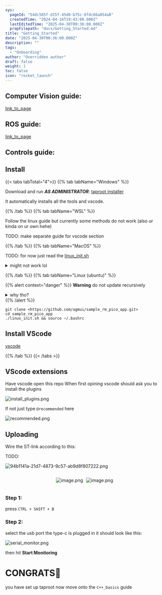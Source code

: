 ```yaml
---
sys:
  pageId: "54dc585f-d15f-45d0-b75c-8fdc66a854a8"
  createdTime: "2024-04-16T19:43:00.000Z"
  lastEditedTime: "2025-04-30T00:36:00.000Z"
  propFilepath: "docs/Getting_Started.md"
title: "Getting_Started"
date: "2025-04-30T00:36:00.000Z"
description: ""
tags:
  - "Onboarding"
author: "Overridden author"
draft: false
weight: 1
toc: false
icon: "rocket_launch"
---
```


## Computer Vision guide:

[link_to_page](86d45bc0-388b-4d26-8848-44f255f73d0e)

## ROS guide:

[link_to_page](3c76c1de-ec8f-46d6-8b0a-294005edc2d5)

## Controls guide:

## Install

{{< tabs tabTotal="4">}}
{{% tab tabName="Windows" %}}

Download and run _**AS ADMINISTRATOR**_: [taproot installer](https://github.com/Thornbots/TeachingFreshies/releases/tag/1.0)

It automatically installs all the tools and vscode.

{{% /tab %}}
{{% tab tabName="WSL" %}}

Follow the linux guide but currently some methods do not work (also ur kinda on ur own hehe)

TODO: make separate guide for vscode section

{{% /tab %}}
{{% tab tabName="MacOS" %}}

TODO: for now just read the [linux_init.sh](https://github.com/agmui/sample_rm_pico_app/blob/main/linux_init.sh)

<details>
<summary>might not work lol</summary>

`brew install libusb pkg-config`

Next install: [vscode](https://code.visualstudio.com/Download)

</details>

{{% /tab %}}
{{% tab tabName="Linux (ubuntu)" %}}

{{% alert context="danger" %}}
**Warning** do not update recursively
<details>
<summary>why tho?</summary>
There are some submodules that may go on for a while (like tinyusb) and I highly
recommend you don't need to get them.
If you want to see what submodules I update just look in `linux_init.sh`
</details>
{{% /alert %}}

```shell
git clone <https://github.com/agmui/sample_rm_pico_app.git>
cd sample_rm_pico_app
./linux_init.sh && source ~/.bashrc
```

## Install VScode

[vscode](https://code.visualstudio.com/Download)

{{% /tab %}}
{{< /tabs >}}

## VScode extensions

Have vscode open this repo
When first opining vscode should ask you to install the plugins

![install_plugins.png](https://prod-files-secure.s3.us-west-2.amazonaws.com/d518164a-d88e-44d1-a4ee-3adb3bd8bce0/89bd30f0-1825-4e77-867b-0a41ce370880/install_plugins.png?X-Amz-Algorithm=AWS4-HMAC-SHA256&X-Amz-Content-Sha256=UNSIGNED-PAYLOAD&X-Amz-Credential=ASIAZI2LB4663QEF277D%2F20250525%2Fus-west-2%2Fs3%2Faws4_request&X-Amz-Date=20250525T190106Z&X-Amz-Expires=3600&X-Amz-Security-Token=IQoJb3JpZ2luX2VjEGsaCXVzLXdlc3QtMiJHMEUCIQDzsQ0l0YIxHNSQQL6%2FF50zct2I6AOp5sXChZ7pr%2BMDSAIgeD0fdXGU0e3S2Z9OSwTIuYhk4dWUlPS389vTsRoxrgAq%2FwMINBAAGgw2Mzc0MjMxODM4MDUiDFLh6N33ki2E09zslCrcAyCx3Zcr022IimKDlX7g235Jq5aCHQemJ%2BeSIbUsRSSuHZED5WhMgKbLt44yXhTbj%2B9zemlWamZFPhFRA7ph5ulIpZEsS%2BabJZkez6Ni7OJH6z1U7feduYp9TDZWzKgzfc3Q4ZcyWj%2FwuppYBb2rN9Jc4HAI0E8EZDgHj%2BzolPoRtbjaqI5d%2FM86eoAyGyIWzvmCH6HPV9eJm8faKdj2LveiUX%2FL92JXORxNf9knQfMDt7qwhOpUKc878mrZdnklqN8RXl4ZoTwuhYTQ7kx7mJcMvhO8TpUi8EJeH3EgW5O9s3OxGyg%2FAWGFweaBlhUM5lO9eujRTrgBf36ZNjXEE3laMyhDoOB6NN5nirTKddY9Fw3nsagfywKuAH8jmZPtDj0LSvIpIARCtUqsnTecc4Ag%2BsqjzPyLxIX2Xpx1VDjIyzWPzvFGF3sXFPOUHSjH3fLjZmcyBb0uAun%2BRvg2Q5cbyajGLqR6lLhFTkqs6qvGcKKjHa5MwTZ7k%2B%2ByZbF4YMXFzzvhPyXN4KLd%2FqNjia1u44zP3L91kVY4uXTT5FSUgn%2FvTNTbh2nhjVQ4pkEAoQaEAmzauztUT0BNiFAEDp%2FZfn0kw6T8KvGPh8dcwZNrBke4YMdu%2F933I%2BaPMMHFzcEGOqUBaLfMICPAC55N%2BMvSR6c23u68SS9%2Fe4RD7Kkv9oNYnsbtilaC9X8gWFF%2B00ErUhaPrFHVCYWyPwNrC2icJE4ccM7iG0V7%2BCJxokQwTYP8aBoqAKoVsgirZuFSFy8cPppoBd7TBu1XaBOlNh1MXB6XRZIR107O%2FbMUGjM04ik6iJzJdyXFWUMclI2FT%2BRzi63sMt7aC7YnQq5%2BxEovs%2BJ%2FfXsc9lSj&X-Amz-Signature=1df3b10d5fd0f50db4d49c962a240109eb62c3d6e52ea9120d1276a4bd1a5534&X-Amz-SignedHeaders=host&x-id=GetObject)

If not just type `@recommended` here  

![recommended.png](https://prod-files-secure.s3.us-west-2.amazonaws.com/d518164a-d88e-44d1-a4ee-3adb3bd8bce0/61e661e9-5d85-4dfc-be0d-8d2097a5e793/recommended.png?X-Amz-Algorithm=AWS4-HMAC-SHA256&X-Amz-Content-Sha256=UNSIGNED-PAYLOAD&X-Amz-Credential=ASIAZI2LB4663QEF277D%2F20250525%2Fus-west-2%2Fs3%2Faws4_request&X-Amz-Date=20250525T190106Z&X-Amz-Expires=3600&X-Amz-Security-Token=IQoJb3JpZ2luX2VjEGsaCXVzLXdlc3QtMiJHMEUCIQDzsQ0l0YIxHNSQQL6%2FF50zct2I6AOp5sXChZ7pr%2BMDSAIgeD0fdXGU0e3S2Z9OSwTIuYhk4dWUlPS389vTsRoxrgAq%2FwMINBAAGgw2Mzc0MjMxODM4MDUiDFLh6N33ki2E09zslCrcAyCx3Zcr022IimKDlX7g235Jq5aCHQemJ%2BeSIbUsRSSuHZED5WhMgKbLt44yXhTbj%2B9zemlWamZFPhFRA7ph5ulIpZEsS%2BabJZkez6Ni7OJH6z1U7feduYp9TDZWzKgzfc3Q4ZcyWj%2FwuppYBb2rN9Jc4HAI0E8EZDgHj%2BzolPoRtbjaqI5d%2FM86eoAyGyIWzvmCH6HPV9eJm8faKdj2LveiUX%2FL92JXORxNf9knQfMDt7qwhOpUKc878mrZdnklqN8RXl4ZoTwuhYTQ7kx7mJcMvhO8TpUi8EJeH3EgW5O9s3OxGyg%2FAWGFweaBlhUM5lO9eujRTrgBf36ZNjXEE3laMyhDoOB6NN5nirTKddY9Fw3nsagfywKuAH8jmZPtDj0LSvIpIARCtUqsnTecc4Ag%2BsqjzPyLxIX2Xpx1VDjIyzWPzvFGF3sXFPOUHSjH3fLjZmcyBb0uAun%2BRvg2Q5cbyajGLqR6lLhFTkqs6qvGcKKjHa5MwTZ7k%2B%2ByZbF4YMXFzzvhPyXN4KLd%2FqNjia1u44zP3L91kVY4uXTT5FSUgn%2FvTNTbh2nhjVQ4pkEAoQaEAmzauztUT0BNiFAEDp%2FZfn0kw6T8KvGPh8dcwZNrBke4YMdu%2F933I%2BaPMMHFzcEGOqUBaLfMICPAC55N%2BMvSR6c23u68SS9%2Fe4RD7Kkv9oNYnsbtilaC9X8gWFF%2B00ErUhaPrFHVCYWyPwNrC2icJE4ccM7iG0V7%2BCJxokQwTYP8aBoqAKoVsgirZuFSFy8cPppoBd7TBu1XaBOlNh1MXB6XRZIR107O%2FbMUGjM04ik6iJzJdyXFWUMclI2FT%2BRzi63sMt7aC7YnQq5%2BxEovs%2BJ%2FfXsc9lSj&X-Amz-Signature=07a8c3bcc2a181755771a1c5b57dd3623a3532426c8bf9b9243b3e006671b19d&X-Amz-SignedHeaders=host&x-id=GetObject)

## Uploading

Wire the ST-link according to this:

TODO:

![94b1141a-21d7-4873-9c57-ab9d8f807222.png](https://prod-files-secure.s3.us-west-2.amazonaws.com/d518164a-d88e-44d1-a4ee-3adb3bd8bce0/e5fad17d-ab82-4300-9f4c-505ab4b1202c/94b1141a-21d7-4873-9c57-ab9d8f807222.png?X-Amz-Algorithm=AWS4-HMAC-SHA256&X-Amz-Content-Sha256=UNSIGNED-PAYLOAD&X-Amz-Credential=ASIAZI2LB4663QEF277D%2F20250525%2Fus-west-2%2Fs3%2Faws4_request&X-Amz-Date=20250525T190106Z&X-Amz-Expires=3600&X-Amz-Security-Token=IQoJb3JpZ2luX2VjEGsaCXVzLXdlc3QtMiJHMEUCIQDzsQ0l0YIxHNSQQL6%2FF50zct2I6AOp5sXChZ7pr%2BMDSAIgeD0fdXGU0e3S2Z9OSwTIuYhk4dWUlPS389vTsRoxrgAq%2FwMINBAAGgw2Mzc0MjMxODM4MDUiDFLh6N33ki2E09zslCrcAyCx3Zcr022IimKDlX7g235Jq5aCHQemJ%2BeSIbUsRSSuHZED5WhMgKbLt44yXhTbj%2B9zemlWamZFPhFRA7ph5ulIpZEsS%2BabJZkez6Ni7OJH6z1U7feduYp9TDZWzKgzfc3Q4ZcyWj%2FwuppYBb2rN9Jc4HAI0E8EZDgHj%2BzolPoRtbjaqI5d%2FM86eoAyGyIWzvmCH6HPV9eJm8faKdj2LveiUX%2FL92JXORxNf9knQfMDt7qwhOpUKc878mrZdnklqN8RXl4ZoTwuhYTQ7kx7mJcMvhO8TpUi8EJeH3EgW5O9s3OxGyg%2FAWGFweaBlhUM5lO9eujRTrgBf36ZNjXEE3laMyhDoOB6NN5nirTKddY9Fw3nsagfywKuAH8jmZPtDj0LSvIpIARCtUqsnTecc4Ag%2BsqjzPyLxIX2Xpx1VDjIyzWPzvFGF3sXFPOUHSjH3fLjZmcyBb0uAun%2BRvg2Q5cbyajGLqR6lLhFTkqs6qvGcKKjHa5MwTZ7k%2B%2ByZbF4YMXFzzvhPyXN4KLd%2FqNjia1u44zP3L91kVY4uXTT5FSUgn%2FvTNTbh2nhjVQ4pkEAoQaEAmzauztUT0BNiFAEDp%2FZfn0kw6T8KvGPh8dcwZNrBke4YMdu%2F933I%2BaPMMHFzcEGOqUBaLfMICPAC55N%2BMvSR6c23u68SS9%2Fe4RD7Kkv9oNYnsbtilaC9X8gWFF%2B00ErUhaPrFHVCYWyPwNrC2icJE4ccM7iG0V7%2BCJxokQwTYP8aBoqAKoVsgirZuFSFy8cPppoBd7TBu1XaBOlNh1MXB6XRZIR107O%2FbMUGjM04ik6iJzJdyXFWUMclI2FT%2BRzi63sMt7aC7YnQq5%2BxEovs%2BJ%2FfXsc9lSj&X-Amz-Signature=b4b483df27df2260f68249e89ad58657d7189ad362dc911efb6f5cff6f476444&X-Amz-SignedHeaders=host&x-id=GetObject)

<div style="display: flex;flex-direction: row; column-gap:10px; max-width: 630px;justify-content: center;">
<div>

![image.png](https://prod-files-secure.s3.us-west-2.amazonaws.com/d518164a-d88e-44d1-a4ee-3adb3bd8bce0/210ecb78-1116-4d7b-b9b7-2292f66fa2c2/image.png?X-Amz-Algorithm=AWS4-HMAC-SHA256&X-Amz-Content-Sha256=UNSIGNED-PAYLOAD&X-Amz-Credential=ASIAZI2LB466VDBPNPZN%2F20250525%2Fus-west-2%2Fs3%2Faws4_request&X-Amz-Date=20250525T190107Z&X-Amz-Expires=3600&X-Amz-Security-Token=IQoJb3JpZ2luX2VjEGsaCXVzLXdlc3QtMiJHMEUCIHJ7JBZnmr0%2B1nh2LjZWz0SArJ7IrtXgUEzxNvMdmkOJAiEAp2xowMJN7t%2F%2BCI%2BpgIAjuv8xHeonGlxX7RAHIPCVyegq%2FwMINBAAGgw2Mzc0MjMxODM4MDUiDBvlOiCwtS3RDlAhEyrcA8krstWbypY2lGQZQe9hNetU%2F3%2B%2FFFsrmEMY3%2BQuG1aW7UqADPGde5TCB3laNmBsx3zTy4HNHg%2FTTI5Ag6oPuNaB5AG7Xeu%2FHa3l%2BR1pg9TONKzNiho3g%2BKbV2nJ5RoB9ADVuPTVvx3kkbniG7VwXb9qQMLHdJRWKJBd8X71ldvQGJoRg3vv4EpJUTU5k9do%2FnOe4crXx5ni5Zrg9Rs1xsEHc9I2rxtPupB0yH1YCl%2FB6iVWYodarUWhl5bTyRIAEvKOPqf6EY15FQ6YpWMy2nK4ppY7oQzjN0TzaMQe0hP3RczCDgDBRsak8QaeBYrYlMK8F7Mxe3CcvH7hEOOme%2F7MilzYknoIxhHyfxCUe0vlarUGxY08WLYkoSDGmsh6yjRaa%2B4mG52BdvqcaGass%2BYGMBxtJtPJZNh7LRfkSYgFxxAb%2FgKVI1%2Bq76MNC%2F84Gj%2Fi0ZZUqMPrYgIKIdvVQ8r5%2Bz6TJRcU%2FdQElFTYXh1xKJFUDLpRiMMfUNAjOlHkSH2l3%2FBe7RJdSNJ7XOygLU2S5eXqdyq7duCeQtmZDfqT16IeaZC3N3Ru3hiZYYwr7YYgZ9Owev7D9foAT79Q8Zg3u0pidUbUqj7cFJULT1w2%2BAbDJfIBp6O1jeNGMO%2FFzcEGOqUBNxIKDcfPfqxw55SmoSb7ST8GPz%2F7dAPDtV4n6tvsi0mO6Q%2BZq%2BxpEM%2FTQylbFWzBIRx43f5eEdOrIyDJ00GQJD7q%2BYg3vJ%2FqUTRm%2BvFwKXVlfnE9%2FB0cQeHt2GufSw1zpUr103gi3V9UaVDfOwpMLZ%2Fc03LpZN3T0aOCfdKKLf5h48ckFHPkyagHqjv76EnxHpB0GoXbDmpvDelVyNm1HreWXscD&X-Amz-Signature=3aa2439fc1d917cee0e3262f058c8c90670ae3adf16f99bde9d652c4ea086107&X-Amz-SignedHeaders=host&x-id=GetObject)

</div>
<div>

![image.png](https://prod-files-secure.s3.us-west-2.amazonaws.com/d518164a-d88e-44d1-a4ee-3adb3bd8bce0/33a0fd0f-8ca6-4a86-8e09-26e95ded1fff/image.png?X-Amz-Algorithm=AWS4-HMAC-SHA256&X-Amz-Content-Sha256=UNSIGNED-PAYLOAD&X-Amz-Credential=ASIAZI2LB4663AVEQJRK%2F20250525%2Fus-west-2%2Fs3%2Faws4_request&X-Amz-Date=20250525T190107Z&X-Amz-Expires=3600&X-Amz-Security-Token=IQoJb3JpZ2luX2VjEGsaCXVzLXdlc3QtMiJGMEQCIDLqZUBcSba%2BLuL2ED7t5qOMj8cMH1IP1E15si%2BM%2FbkeAiB8hCpGU1XXmALqPFryr0yQtLm2LAPhdll5FXOS2BDUBir%2FAwg0EAAaDDYzNzQyMzE4MzgwNSIM3pnK7hqwQS6N3vo0KtwDme8KL%2Ba5qYP0VE6iNzlwb%2BxBJ8rLmtlyjmgX49zNEX6w1RdtxFLNjBvsUr6lFe7qQXvZGJSC%2BGiIKCzIb%2FZeQMqX%2FxXxy2VlFITJE161f44qgOtP3tZaz9CJDp39SP%2BS4VSHh7V2sO6uM63BIeuM%2F7o0DQx%2BDsXh7iSZgvjUY32ICTn0WazXwdAZZIRFJuP0%2FWoCmKZuqQAD%2BKShQgE3TgFSADJAEsq4SiLsmJEnn6IEcMqhTwt%2FLwciDT1NyLdMGnBTco5SXe2entUhLQ5gzcGpviBcfc1Hag97vz%2BvZ1f2P3vIHsgyqj0D18lBINQh3c2vqVWJEDmUJ4JrNZaR5%2FgSNqAb9p4iiNVNBS0rTsubfOjrJkbb4Er0Rf4JKXDg0LIBlfZRLHx37Kt49N%2BVJnmczk95Kt7Oahj3lipWMNUp8OCJ5SFjbggEFko%2Bb6wMBQklBEZcm%2FiqOrk058S4MxmCetP6sqeGfNw8MVpqlw2a1TZUM2vvliAVRxv5jL6QCQv0WgTumvhGQ3qmdwHjHxt0cN1U7nTXLJVbXGbLMnwD0LqeKuJz58lMhP9YIz6ZK%2F3JRucWEC6wC5jafa4N6Wgurf5Ds%2B%2Bu1D3ftY2EWsAS5WjpaoIiZJRA%2FtEwucXNwQY6pgFPWkK%2F9WQUtW%2BgYAMMm8bkjzLW6ky4OgX0IZMX7wV5%2Fe79CGVtn5ThpnhQh0RYNaa3uRRB23c%2BRJAs2KX0%2FJO8pcfTlyu2dgnYn5UnF7l8u3%2F64RsY7MwOkQiaySwbv1ptelJ47HrsKca3wLGVtKLDVBP8GuTCwW56hbywWXfMV0zCSZCAQh8A10A8RyXnwsZwGoQDxEYTIxVF%2BprNhQ9Ruosmn0xD&X-Amz-Signature=90c80d83be749a703bdb40a2a97d4bb56adbeba16b8cdad745514466c3f84ae0&X-Amz-SignedHeaders=host&x-id=GetObject)

</div>
</div>

### Step 1:

press `CTRL + SHIFT + B`

### Step 2:

select the usb port the type-c is plugged in it should look like this:

![serial_monitor.png](https://prod-files-secure.s3.us-west-2.amazonaws.com/d518164a-d88e-44d1-a4ee-3adb3bd8bce0/f03f4774-05d4-4393-b6a0-d5efb6d315ab/serial_monitor.png?X-Amz-Algorithm=AWS4-HMAC-SHA256&X-Amz-Content-Sha256=UNSIGNED-PAYLOAD&X-Amz-Credential=ASIAZI2LB4663QEF277D%2F20250525%2Fus-west-2%2Fs3%2Faws4_request&X-Amz-Date=20250525T190106Z&X-Amz-Expires=3600&X-Amz-Security-Token=IQoJb3JpZ2luX2VjEGsaCXVzLXdlc3QtMiJHMEUCIQDzsQ0l0YIxHNSQQL6%2FF50zct2I6AOp5sXChZ7pr%2BMDSAIgeD0fdXGU0e3S2Z9OSwTIuYhk4dWUlPS389vTsRoxrgAq%2FwMINBAAGgw2Mzc0MjMxODM4MDUiDFLh6N33ki2E09zslCrcAyCx3Zcr022IimKDlX7g235Jq5aCHQemJ%2BeSIbUsRSSuHZED5WhMgKbLt44yXhTbj%2B9zemlWamZFPhFRA7ph5ulIpZEsS%2BabJZkez6Ni7OJH6z1U7feduYp9TDZWzKgzfc3Q4ZcyWj%2FwuppYBb2rN9Jc4HAI0E8EZDgHj%2BzolPoRtbjaqI5d%2FM86eoAyGyIWzvmCH6HPV9eJm8faKdj2LveiUX%2FL92JXORxNf9knQfMDt7qwhOpUKc878mrZdnklqN8RXl4ZoTwuhYTQ7kx7mJcMvhO8TpUi8EJeH3EgW5O9s3OxGyg%2FAWGFweaBlhUM5lO9eujRTrgBf36ZNjXEE3laMyhDoOB6NN5nirTKddY9Fw3nsagfywKuAH8jmZPtDj0LSvIpIARCtUqsnTecc4Ag%2BsqjzPyLxIX2Xpx1VDjIyzWPzvFGF3sXFPOUHSjH3fLjZmcyBb0uAun%2BRvg2Q5cbyajGLqR6lLhFTkqs6qvGcKKjHa5MwTZ7k%2B%2ByZbF4YMXFzzvhPyXN4KLd%2FqNjia1u44zP3L91kVY4uXTT5FSUgn%2FvTNTbh2nhjVQ4pkEAoQaEAmzauztUT0BNiFAEDp%2FZfn0kw6T8KvGPh8dcwZNrBke4YMdu%2F933I%2BaPMMHFzcEGOqUBaLfMICPAC55N%2BMvSR6c23u68SS9%2Fe4RD7Kkv9oNYnsbtilaC9X8gWFF%2B00ErUhaPrFHVCYWyPwNrC2icJE4ccM7iG0V7%2BCJxokQwTYP8aBoqAKoVsgirZuFSFy8cPppoBd7TBu1XaBOlNh1MXB6XRZIR107O%2FbMUGjM04ik6iJzJdyXFWUMclI2FT%2BRzi63sMt7aC7YnQq5%2BxEovs%2BJ%2FfXsc9lSj&X-Amz-Signature=aa317b1c994801a7edbd0be5f193ff255be06947402c625fae86d26f2b3a3bfa&X-Amz-SignedHeaders=host&x-id=GetObject)

then hit **Start Monitoring**

# CONGRATS🎉

you have set up taproot now move onto the `C++_basics` guide

